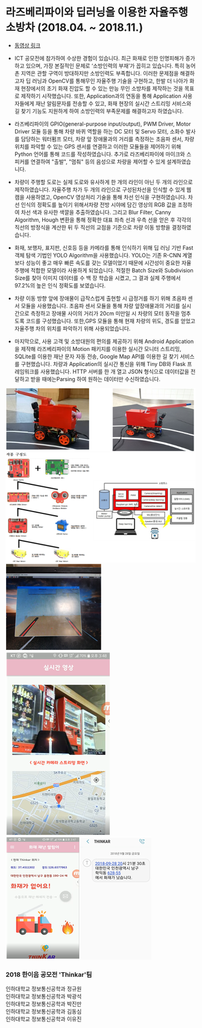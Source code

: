 # 라즈베리파이와 딥러닝을 이용한 자율주행 소방차 (2018.04. ~ 2018.11.)  
* [동영상 링크](https://youtu.be/MYTYepNU1FM "유튜브")  

* ICT 공모전에 참가하여 수상한 경험이 있습니다. 최근 화재로 인한 인명피해가 증가하고 있으며, 가장 본질적인 문제로 ‘소방인력의 부재’가 꼽히고 있습니다. 특히 농어촌 지역은 관할 구역이 방대하지만 소방인력도 부족합니다. 이러한 문제점을 해결하고자 딥 러닝과 OpenCV를 통해무인 자율주행 기술을 구현하고, 한발 더 나아가 화재 현장에서의 초기 화재 진압도 할 수 있는 만능 무인 소방차를 제작하는 것을 목표로 제작하기 시작했습니다. 또한, Application과의 연동을 통해 Application 사용자들에게 재난 알림문자를 전송할 수 있고, 화재 현장의 실시간 스트리밍 서비스와 길 찾기 기능도 지원하게 하여 소방인력의 부족문제를 해결하고자 하였습니다.  
* 라즈베리파이의 GPIO(general-purpose input/output), PWM Driver, Motor Driver 모듈 등을 통해 차량 바퀴 역할을 하는 DC 모터 및 Servo 모터, 소화수 발사를 담당하는 워터펌프 모터, 차량 앞 장애물과의 거리를 측정하는 초음파 센서, 차량 위치를 파악할 수 있는 GPS 센서를 연결하고 이러한 모듈들을 제어하기 위해 Python 언어를 통해 코드를 작성하였습니다. 추가로 라즈베리파이에 마이크와 스피커를 연결하여 "출발", "멈춰" 등의 음성으로 차량을 제어할 수 있게 설계하였습니다.  
* 차량이 주행할 도로는 실제 도로와 유사하게 한 개의 라인이 아닌 두 개의 라인으로 제작하였습니다. 자율주행 차가 두 개의 라인으로 구성된차선을 인식할 수 있게 웹캠을 사용하였고, OpenCV 영상처리 기술을 통해 차선 인식을 구현하였습니다. 차선 인식의 정확도를 높이기 위해서차량 전방 시야에 담긴 영상의 RGB 값을 조정하여 차선 색과 유사한 색깔을 추출하였습니다. 그리고 Blur Filter, Canny Algorithm, Hough 변환을 통해 정확한 대표 좌측 선과 우측 선을 얻은 후 각각의 직선의 방정식을 계산한 뒤 두 직선의 교점을 기준으로 차량 이동 방향을 결정하였습니다.  
* 화재, 보행자, 표지판, 신호등 등을 카메라를 통해 인식하기 위해 딥 러닝 기반 Fast 객체 탐색 기법인 YOLO Algorithm을 사용했습니다. YOLO는 기존 R-CNN 계열보다 성능이 좋고 매우 빠른 속도를 갖는 모델이었기 때문에 시간성이 중요한 자율주행에 적합한 모델이라 사용하게 되었습니다. 적절한 Batch Size와 Subdivision Size를 찾아 이미지 데이터를 수 백 장 학습을 시켰고, 그 결과 실제 주행에서 97.2%의 높은 인식 정확도를 보였습니다.  
* 차량 이동 방향 앞에 장애물이 급작스럽게 출현할 시 급정거를 하기 위해 초음파 센서 모듈을 사용했습니다. 초음파 센서 모듈을 통해 차량 앞장애물과의 거리를 실시간으로 측정하고 장애물 사이의 거리가 20cm 미만일 시 차량의 모터 동작을 멈추도록 코드를 구성했습니다. 또한,GPS 모듈을 통해 현재 차량의 위도, 경도를 얻었고 자율주행 차의 위치를 파악하기 위해 사용되었습니다.  
* 마지막으로, 사용 고객 및 소방대원의 편의를 제공하기 위해 Android Application을 제작해 라즈베리파이의 Motion 패키지를 이용한 실시간 모니터 스트리밍, SQLite를 이용한 재난 문자 자동 전송, Google Map API를 이용한 길 찾기 서비스를 구현했습니다. 차량과 Application의 실시간 통신을 위해 Tiny DB와 Flask 프레임워크를 사용했습니다. HTTP 서버를 한 개 열고 JSON 형식으로 데이터값을 전달하고 받을 때에는Parsing 하여 원하는 데이터만 수신하였습니다.

![image](./설명1.png)  
![image](./설명2.png)
![image](./설명3.png)  
![image](./설명4.png)
![image](./설명5.png)  

### 2018 한이음 공모전 'Thinkar'팀    
인하대학교 정보통신공학과 정규원  
인하대학교 정보통신공학과 박광석  
인하대학교 정보통신공학과 박진만  
인하대학교 정보통신공학과 김동심  
인하대학교 정보통신공학과 이유진  
